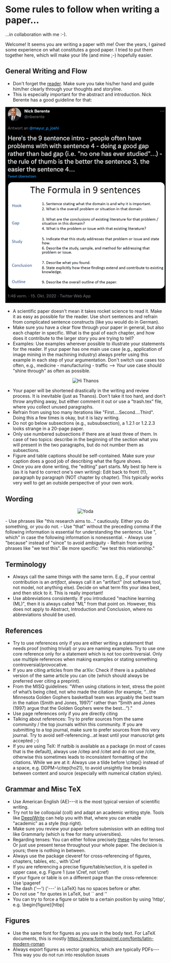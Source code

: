# Some rules to follow when writing a paper...

...in collaboration with me :-).

Welcome! It seems you are writing a paper with me! Over the years, I gained some experience on what constitutes a good paper. I tried to put them together here, which will make your life (and mine ;-) hopefully easier.

## General Writing and Flow

- Don't forget the [reader](https://cseweb.ucsd.edu/~swanson/papers/science-of-writing.pdf). Make sure you take his/her hand and guide him/her clearly through your thoughts and storyline.
- This is especially important for the abstract and introduction. Nick Berente has a good guideline for that:

<p align="center">
    <img src="https://github.com/nkukit/howtopaper/blob/master/image.png" alt="Intro">
  </a><br/>
</p>

- A scientific paper doesn't mean it takes rocket science to read it. Make it as easy as possible for the reader. Use short sentences and refrain from complicated sentence constructs (like you would do in German).
- Make sure you have a clear flow through your paper in general, but also each chapter in specific. What is the goal of each chapter, and how does it contribute to the larger story you are trying to tell?
- Examples: Use examples wherever possible to illustrate your statements for the reader. If your paper has one main use case (e.g., application of image mining in the machining industry) always prefer using this example in each step of your argumentation. Don't switch use cases too often, e.g., medicine - manufacturing - traffic --> <em>Your</em> use case should "shine through" as often as possible.

<p align="center">
    <img src="https://media.giphy.com/media/ie76dJeem4xBDcf83e/giphy.gif" alt="Hi Thanos">
  </a><br/>
</p>

- Your paper will be shortened drastically in the writing and review process. It is inevitable (just as Thanos). Don't take it too hard, and don't throw anything away, but either comment it out or use a "trash.tex" file, where you collect unused paragraphs.
- Refrain from using too many iterations like "First....Second....Third". Doing this a few times is okay, but it is lazy writing.
- Do not go below subsections (e.g., subsubsection), a 1.2.1 or 1.2.2.3 looks strange in a 20-page paper.
- Only use numbered subsections if there are at least three of them. In case of two topics: describe in the beginning of the section what you will present in the two paragraphs, but do not number them as subsections.
- Figure and table captions should be self-contained. Make sure your caption does a good job of describing what the figure shows.
- Once you are done writing, the "editing" part starts. My best tip here is (as it is hard to correct one's own writing): Edit back to front (!!), paragraph by paragraph (NOT chapter by chapter). This typically works very well to get an outside perspective of your own work.

## Wording
<p align="center">
    <img src="https://media.giphy.com/media/SQgEr5ViRcXYs/giphy.gif" alt="Yoda">
  </a><br/>
</p>
- Use phrases like "this research aims to..." cautiously. Either you do something, or you do not.
- Use "that" without the preceding comma if the following information is essential for understanding the sentence. Use ", which" in case the following information is nonessential.
- Always use "because" instead of "since" to avoid ambiguity
- Refrain from writing phrases like "we test this". Be more specific: "we test this relationship."

## Terminology

- Always call the same things with the same term. E.g., if your central contribution is an <em>artifact</em>, always call it an "artifact" (not software tool, not model, not anything else). Decide on what term fits your idea best, and then stick to it. This is really important!
- Use abbreviations consistently. If you introduced "machine learning (ML)", then it is always called "ML" from that point on. However, this does not apply to Abstract, Introduction and Conclusion, where no abbreviations should be used.

## References

- Try to use references only if you are either writing a statement that needs proof (nothing trivial) or you are naming examples. Try to use one core reference only for a statement which is not too controversial. Only use multiple references when making examples or stating something controversial/provocative.
- If you are citing articles from the arXiv: Check if there is a published version of the same article you can cite (which should always be preferred over citing a preprint).
- From the MISQ guidelines: "When using citations in text, stress the point of what’s being cited, not who made the citation (for example, “…the Minnesota Golden Gophers basketball team was arguably the best team in the nation (Smith and Jones, 1997)” rather than “Smith and Jones (1997) argue that the Golden Gophers were the best…“)."
- Use page references only if you are directly citing
- Talking about references: Try to prefer sources from the same community / the top journals within this community. If you are submitting to a top journal, make sure to prefer sources from this very journal. Try to avoid self-referencing...at least until your manuscript gets accepted ;-)
- If you are using TeX: If natbib is available as a package (in most of cases that is the default), always use /citep and /citet and do not use /cite, otherwise this sometimes leads to inconsistent formatting of the citations. While we are at it: Always use a tilde before \citep{} instead of a space, e.g. DDPM~\citep{ho21}, to avoid unsightly line breaks between content and source (especially with numerical citation styles).

## Grammar and Misc TeX

- Use American English (AE)---it is the most typical version of scientific writing.
- Try not to be colloquial (coll) and adapt an academic writing style. Tools like [DeeplWrite](https://www.deepl.com/de/write?utm_term=&utm_campaign=DE%7CSearch%7CC%7CWrite%7CDSA%7CGerman&utm_source=adwords&utm_medium=ppc&hsa_acc=1083354268&hsa_cam=20494065589&hsa_grp=152392033363&hsa_ad=671244402383&hsa_src=g&hsa_tgt=dsa-2215640289084&hsa_kw=&hsa_mt=&hsa_net=adwords&hsa_ver=3&gad_source=1&gclid=Cj0KCQiAo7KqBhDhARIsAKhZ4ugwY8NzVO2KxiZZ0DeJIoAgDPAhJNfNmhKKiOQDJ1TqaW1Kx2jyPdMaAsuTEALw_wcB) can help you with that, where you can enable "academic" as a style (top right).
- Make sure you review your paper before submission with an editing tool like Grammarly (which is free for many universities).
- Regarding tenses: You can either follow precisely [these](https://www.dropbox.com/s/d0s4dywiy8s25jd/A%20SHORT-CUT%20TO%20UNDERSTANDING%20TENSES_v3.doc?dl=0) rules for tenses. Or just use present tense throughout your whole paper. The decision is yours; there is nothing in between.
- Always use the package cleveref for cross-referencing of figures, chapters, tables, etc., with \Cref
- If you are referencing a precise figure/table/section, it is spelled in upper case, e.g. Figure 1 (use \Cref, not \cref)
- If your figure or table is on a different page than the cross-reference: Use \pageref
- The dash ('—') ('---' in LaTeX) has no spaces before or after.
- Do not use " for quotes in LaTeX, but `` and ''
- You can try to force a figure or table to a certain position by using 'htbp', e.g. \begin{figure}[htbp]

## Figures

- Use the same font for figures as you use in the body text. For LaTeX documents, this is mostly https://www.fontsquirrel.com/fonts/latin-modern-roman
- Always export figures as vector graphics, which are typically PDFs---This way you do not run into resolution issues
